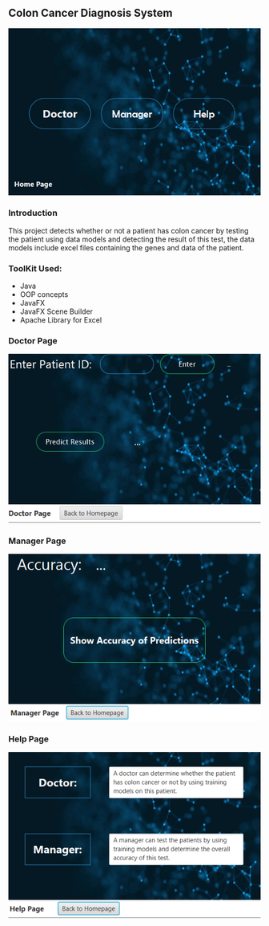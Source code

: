## Colon Cancer Diagnosis System

![Main Menu](/images/menu.png)

### Introduction

This project detects whether or not a patient has colon cancer by testing the patient using data models and detecting the result of this test, the data models include excel files containing the genes and data of the patient.

### ToolKit Used:
* Java
* OOP concepts
* JavaFX
* JavaFX Scene Builder
* Apache Library for Excel

### Doctor Page
![Doctor Page](/images/Doctor.png)

### Manager Page
![Manager Page](/images/Manager.png)

### Help Page
![Help page](/images/help.png)


